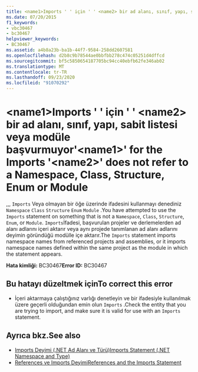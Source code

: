 ```yaml
---
title: <name1>Imports ' ' için ' ' <name2> bir ad alanı, sınıf, yapı, sabit listesi veya modüle başvurmuyor
ms.date: 07/20/2015
f1_keywords:
- vbc30467
- bc30467
helpviewer_keywords:
- BC30467
ms.assetid: a4b8a23b-ba1b-44f7-9584-258dd2607581
ms.openlocfilehash: d2b8c9b78544ae0bbfbb278c474c05251d4dffcd
ms.sourcegitcommit: bf5c5850654187705bc94cc40ebfb62fe346ab02
ms.translationtype: MT
ms.contentlocale: tr-TR
ms.lasthandoff: 09/23/2020
ms.locfileid: "91070292"
---
```

# <a name="name1-for-the-imports-name2-does-not-refer-to-a-namespace-class-structure-enum-or-module"></a><span data-ttu-id="53c89-102">\<name1>Imports ' ' için ' ' \<name2> bir ad alanı, sınıf, yapı, sabit listesi veya modüle başvurmuyor</span><span class="sxs-lookup"><span data-stu-id="53c89-102">'\<name1>' for the Imports '\<name2>' does not refer to a Namespace, Class, Structure, Enum or Module</span></span>

<span data-ttu-id="53c89-103">,,, `Imports` Veya olmayan bir öğe üzerinde ifadesini kullanmayı denediniz `Namespace` `Class` `Structure` `Enum` `Module` .</span><span class="sxs-lookup"><span data-stu-id="53c89-103">You have attempted to use the `Imports` statement on something that is not a `Namespace`, `Class`, `Structure`, `Enum`, or `Module`.</span></span> <span data-ttu-id="53c89-104">`Imports`İfadesi, başvurulan projeler ve derlemelerden ad alanı adlarını içeri aktarır veya aynı projede tanımlanan ad alanı adlarını deyimin göründüğü modülle içe aktarır.</span><span class="sxs-lookup"><span data-stu-id="53c89-104">The `Imports` statement imports namespace names from referenced projects and assemblies, or it imports namespace names defined within the same project as the module in which the statement appears.</span></span>  
  
 <span data-ttu-id="53c89-105">**Hata kimliği:** BC30467</span><span class="sxs-lookup"><span data-stu-id="53c89-105">**Error ID:** BC30467</span></span>  
  
## <a name="to-correct-this-error"></a><span data-ttu-id="53c89-106">Bu hatayı düzeltmek için</span><span class="sxs-lookup"><span data-stu-id="53c89-106">To correct this error</span></span>  
  
- <span data-ttu-id="53c89-107">İçeri aktarmaya çalıştığınız varlığı denetleyin ve bir ifadesiyle kullanılmak üzere geçerli olduğundan emin olun `Imports` .</span><span class="sxs-lookup"><span data-stu-id="53c89-107">Check the entity that you are trying to import, and make sure it is valid for use with an `Imports` statement.</span></span>  
  
## <a name="see-also"></a><span data-ttu-id="53c89-108">Ayrıca bkz.</span><span class="sxs-lookup"><span data-stu-id="53c89-108">See also</span></span>

- [<span data-ttu-id="53c89-109">Imports Deyimi (.NET Ad Alanı ve Türü)</span><span class="sxs-lookup"><span data-stu-id="53c89-109">Imports Statement (.NET Namespace and Type)</span></span>](../language-reference/statements/imports-statement-net-namespace-and-type.md)
- [<span data-ttu-id="53c89-110">References ve Imports Deyimi</span><span class="sxs-lookup"><span data-stu-id="53c89-110">References and the Imports Statement</span></span>](../programming-guide/program-structure/references-and-the-imports-statement.md)
